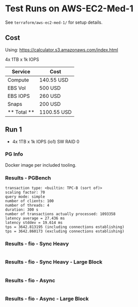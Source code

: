 # Test Runs on AWS-EC2-Med-1 #

See `terraform/aws-ec2-med-1/` for setup details.

## Cost ##

Using: https://calculator.s3.amazonaws.com/index.html

4x 1TB x 1k IOPS

| Service     | Cost        |
| ----------- | ----------- |
| Compute     | 140.55  USD |
| EBS Vol     | 500     USD |
| EBS IOPS    | 260     USD |
| Snaps       | 200     USD |
| ** Total ** | 1100.55 USD |

## Run 1 ##

- 4x 1TB x 1k IOPS (io1) SW RAID 0

### PG Info ###

Docker image per included tooling.

### Results - PGBench ###

```
transaction type: <builtin: TPC-B (sort of)>
scaling factor: 70
query mode: simple
number of clients: 100
number of threads: 4
duration: 300 s
number of transactions actually processed: 1093358
latency average = 27.436 ms
latency stddev = 19.614 ms
tps = 3642.813195 (including connections establishing)
tps = 3642.860173 (excluding connections establishing)
```

### Results - fio - Sync Heavy ###

```
```

### Results - fio - Sync Heavy - Large Block ###

```
```

### Results - fio - Async ###

```
```

### Results - fio - Async - Large Block ###

```
```